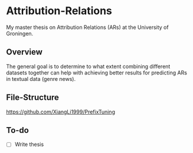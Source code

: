 # Attribution-Relations
My master thesis on Attribution Relations (ARs) at the University of Groningen. 

## Overview
The general goal is to determine to what extent combining different datasets together can help 
with achieving better results for predicting ARs in textual data (genre news).

## File-Structure
https://github.com/XiangLi1999/PrefixTuning

## To-do
- [ ] Write thesis




